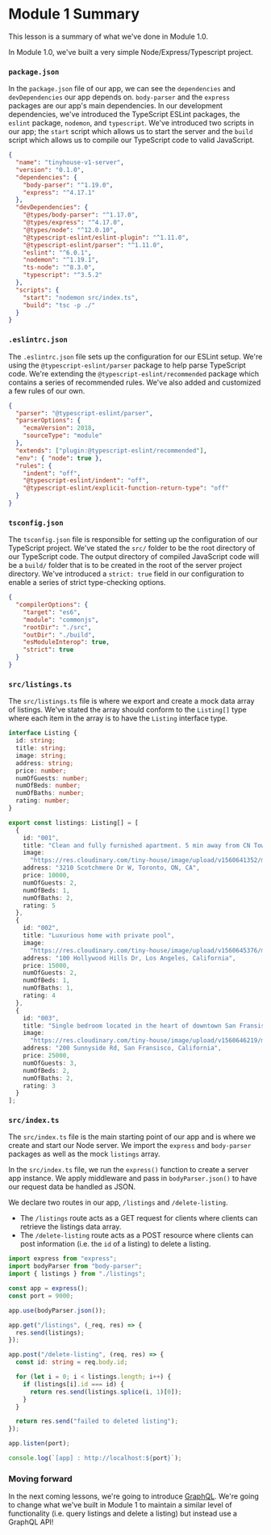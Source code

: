 # Module 1 Summary

This lesson is a summary of what we've done in Module 1.0.

In Module 1.0, we've built a very simple Node/Express/Typescript project.

### `package.json`

In the `package.json` file of our app, we can see the `dependencies` and `devDependencies` our app depends on. `body-parser` and the `express` packages are our app's main dependencies. In our development dependencies, we've introduced the TypeScript ESLint packages, the `eslint` package, `nodemon`, and `typescript`. We've introduced two scripts in our app; the `start` script which allows us to start the server and the `build` script which allows us to compile our TypeScript code to valid JavaScript.

```json
{
  "name": "tinyhouse-v1-server",
  "version": "0.1.0",
  "dependencies": {
    "body-parser": "^1.19.0",
    "express": "^4.17.1"
  },
  "devDependencies": {
    "@types/body-parser": "^1.17.0",
    "@types/express": "^4.17.0",
    "@types/node": "^12.0.10",
    "@typescript-eslint/eslint-plugin": "^1.11.0",
    "@typescript-eslint/parser": "^1.11.0",
    "eslint": "^6.0.1",
    "nodemon": "^1.19.1",
    "ts-node": "^8.3.0",
    "typescript": "^3.5.2"
  },
  "scripts": {
    "start": "nodemon src/index.ts",
    "build": "tsc -p ./"
  }
}
```

### `.eslintrc.json`

The `.eslintrc.json` file sets up the configuration for our ESLint setup. We're using the `@typescript-eslint/parser` package to help parse TypeScript code. We're extending the `@typescript-eslint/recommended` package which contains a series of recommended rules. We've also added and customized a few rules of our own.

```json
{
  "parser": "@typescript-eslint/parser",
  "parserOptions": {
    "ecmaVersion": 2018,
    "sourceType": "module"
  },
  "extends": ["plugin:@typescript-eslint/recommended"],
  "env": { "node": true },
  "rules": {
    "indent": "off",
    "@typescript-eslint/indent": "off",
    "@typescript-eslint/explicit-function-return-type": "off"
  }
}
```

### `tsconfig.json`

The `tsconfig.json` file is responsible for setting up the configuration of our TypeScript project. We've stated the `src/` folder to be the root directory of our TypeScript code. The output directory of compiled JavaScript code will be a `build/` folder that is to be created in the root of the server project directory. We've introduced a `strict: true` field in our configuration to enable a series of strict type-checking options.

```json
{
  "compilerOptions": {
    "target": "es6",
    "module": "commonjs",
    "rootDir": "./src",
    "outDir": "./build",
    "esModuleInterop": true,
    "strict": true
  }
}
```

### `src/listings.ts`

The `src/listings.ts` file is where we export and create a mock data array of listings. We've stated the array should conform to the `Listing[]` type where each item in the array is to have the `Listing` interface type.

```typescript
interface Listing {
  id: string;
  title: string;
  image: string;
  address: string;
  price: number;
  numOfGuests: number;
  numOfBeds: number;
  numOfBaths: number;
  rating: number;
}

export const listings: Listing[] = [
  {
    id: "001",
    title: "Clean and fully furnished apartment. 5 min away from CN Tower",
    image:
      "https://res.cloudinary.com/tiny-house/image/upload/v1560641352/mock/Toronto/toronto-listing-1_exv0tf.jpg",
    address: "3210 Scotchmere Dr W, Toronto, ON, CA",
    price: 10000,
    numOfGuests: 2,
    numOfBeds: 1,
    numOfBaths: 2,
    rating: 5
  },
  {
    id: "002",
    title: "Luxurious home with private pool",
    image:
      "https://res.cloudinary.com/tiny-house/image/upload/v1560645376/mock/Los%20Angeles/los-angeles-listing-1_aikhx7.jpg",
    address: "100 Hollywood Hills Dr, Los Angeles, California",
    price: 15000,
    numOfGuests: 2,
    numOfBeds: 1,
    numOfBaths: 1,
    rating: 4
  },
  {
    id: "003",
    title: "Single bedroom located in the heart of downtown San Fransisco",
    image:
      "https://res.cloudinary.com/tiny-house/image/upload/v1560646219/mock/San%20Fransisco/san-fransisco-listing-1_qzntl4.jpg",
    address: "200 Sunnyside Rd, San Fransisco, California",
    price: 25000,
    numOfGuests: 3,
    numOfBeds: 2,
    numOfBaths: 2,
    rating: 3
  }
];
```

### `src/index.ts`

The `src/index.ts` file is the main starting point of our app and is where we create and start our Node server. We import the `express` and `body-parser` packages as well as the mock `listings` array.

In the `src/index.ts` file, we run the `express()` function to create a server app instance. We apply middleware and pass in `bodyParser.json()` to have our request data be handled as JSON.

We declare two routes in our app, `/listings` and `/delete-listing`.

- The `/listings` route acts as a GET request for clients where clients can retrieve the listings data array.
- The `/delete-listing` route acts as a POST resource where clients can post information (i.e. the `id` of a listing) to delete a listing.

```typescript
import express from "express";
import bodyParser from "body-parser";
import { listings } from "./listings";

const app = express();
const port = 9000;

app.use(bodyParser.json());

app.get("/listings", (_req, res) => {
  res.send(listings);
});

app.post("/delete-listing", (req, res) => {
  const id: string = req.body.id;

  for (let i = 0; i < listings.length; i++) {
    if (listings[i].id === id) {
      return res.send(listings.splice(i, 1)[0]);
    }
  }

  return res.send("failed to deleted listing");
});

app.listen(port);

console.log(`[app] : http://localhost:${port}`);
```

### Moving forward

In the next coming lessons, we're going to introduce [GraphQL](https://graphql.org/). We're going to change what we've built in Module 1 to maintain a similar level of functionality
(i.e. query listings and delete a listing) but instead use a GraphQL API!
